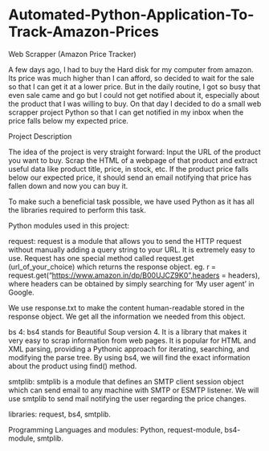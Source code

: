 # Automated-Python-Application-To-Track-Amazon-Prices




Web Scrapper (Amazon Price Tracker)

A few days ago, I had to buy the Hard disk for my computer from amazon. Its price was much higher than I can afford, so decided to wait for the sale so that I can get it at a lower price. But in the daily routine, I got so busy that even sale came and go but I could not get notified about it, especially about the product that I was willing to buy. On that day I decided to do a small web scrapper project Python so that I can get notified in my inbox when the price falls below my expected price.




Project Description 

The idea of the project is very straight forward: Input the URL of the product you want to buy. Scrap the HTML of a webpage of that product and extract useful data like product title, price, in stock, etc. If the product price falls below our expected price, it should send an email notifying that price has fallen down and now you can buy it.

To make such a beneficial task possible, we have used Python as it has all the libraries required to perform this task.

Python modules used in this project:  


request: request is a module that allows you to send the HTTP request without manually adding a query string to your URL. It is extremely easy to use. Request has one special method called request.get (url_of_your_choice) which returns the response object. eg. r = request.get(“https://www.amazon.in/dp/B00UJCZ9K0”,headers = headers), where headers can be obtained by simply searching for ‘My user agent’ in Google.

We use response.txt to make the content human-readable stored in the response object. We get all the information we needed from this object.

bs 4: bs4 stands for Beautiful Soup version 4. It is a library that makes it very easy to scrap information from web pages. It is popular for HTML and XML parsing, providing a Pythonic approach for iterating, searching, and modifying the parse tree. By using bs4, we will find the exact information about the product using find() method.

smtplib: smtplib is a module that defines an SMTP client session object which can send email to any machine with SMTP or ESMTP listener. We will use smtplib to send mail notifying the user regarding the price changes.


libraries: request, bs4, smtplib.

Programming Languages and modules: Python, request-module, bs4- module, smtplib.


